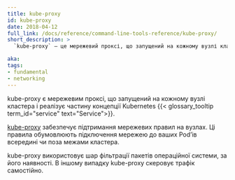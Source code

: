 ```yaml
---
title: kube-proxy
id: kube-proxy
date: 2018-04-12
full_link: /docs/reference/command-line-tools-reference/kube-proxy/
short_description: >
  `kube-proxy` — це мережевий проксі, що запущений на кожному вузлі кластера.

aka:
tags:
- fundamental
- networking
---
```

kube-proxy є мережевим проксі, що запущений на кожному вузлі кластера і реалізує частину концепції Kubernetes {{< glossary_tooltip term_id="service" text="Service">}}.

<!--more-->

[kube-proxy](/docs/reference/command-line-tools-reference/kube-proxy/) забезпечує підтримання мережевих правил на вузлах. Ці правила обумовлюють підключення мережею до ваших Podʼів всередині чи поза межами кластера.

kube-proxy використовує шар фільтрації пакетів операційної системи, за його наявності. В іншому випадку kube-proxy скеровує трафік самостійно.
